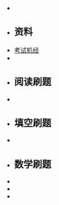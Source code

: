 -
- ## 资料
- [考试机经](https://www.123pan.com/s/plj7Vv-J4223.html)
-
- ## 阅读刷题
-
- ## 填空刷题
-
- ## 数学刷题
-
-
-